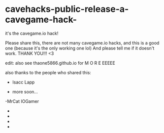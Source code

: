 # cavehacks-public-release-a-cavegame-hack-
it's the cavegame.io hack! 

Please share this, there are not many cavegame.io hacks, and this is a good one (because it's the only working one lol)
And please tell me if it doesn't work. 
THANK YOU!!!
<3

edit: also see thaone5866.github.io for M O R E EEEEE



also thanks to the people who shared this:

- Isacc Lapp

- more soon...

-MrCat IOGamer

-

-

-

-
